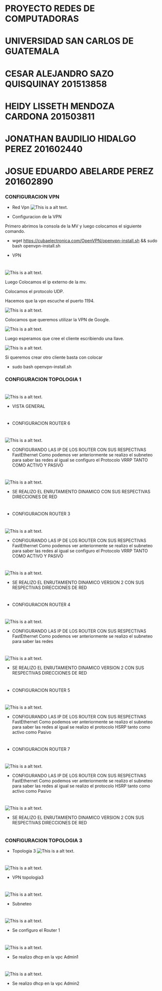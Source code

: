 # PROYECTO REDES DE COMPUTADORAS
# UNIVERSIDAD SAN CARLOS DE GUATEMALA
# CESAR ALEJANDRO SAZO QUISQUINAY 201513858
# HEIDY LISSETH MENDOZA CARDONA   201503811
# JONATHAN BAUDILIO HIDALGO PEREZ 201602440 
# JOSUE EDUARDO ABELARDE PEREZ    201602890 




### CONFIGURACION VPN   
* Red Vpn
![This is a alt text.](/Imagenes/vpn_.png "This is a sample image.")

* Configuracion de la VPN

Primero abrimos la consola de la MV y luego colocamos el siguiente comando.

* wget https://cubaelectronica.com/OpenVPN/openvpn-install.sh && sudo bash openvpn-install.sh

* VPN
#
![This is a alt text.](/Imagenes/vpn.PNG "This is a sample image.")

Luego Colocamos el ip externo de la mv.

Colocamos el protocolo UDP.

Hacemos que la vpn escuche el puerto 1194.

![This is a alt text.](/Imagenes/vpn1.png "This is a sample image.")


Colocamos que queremos utilizar la VPN de Google.

![This is a alt text.](/Imagenes/vpn2.png "This is a sample image.")

Luego esperamos que cree el cliente  escribiendo una llave.

![This is a alt text.](/Imagenes/vpn3.png "This is a sample image.")


Si queremos crear otro cliente basta con colocar 

* sudo bash openvpn-install.sh



### CONFIGURACION TOPOLOGIA 1
#
![This is a alt text.](/Imagenes/1.PNG "This is a sample image.")
* VISTA GENERAL
#


* CONFIGURACION ROUTER 6
#
![This is a alt text.](/Imagenes/2.PNG "This is a sample image.")
* CONFIGURANDO LAS IP DE LOS ROUTER CON SUS RESPECTIVAS FastEthernet Como podemos ver anteriormente se realizo
el subneteo para saber las redes al igual se configuro el Protocolo VRRP TANTO COMO ACTIVO Y PASIVO
#

#
![This is a alt text.](/Imagenes/3.PNG "This is a sample image.")
* SE REALIZO EL ENRUTAMIENTO DINAMICO CON SUS RESPECTIVAS DIRECCIONES DE RED 
#

* CONFIGURACION ROUTER 3
#
![This is a alt text.](/Imagenes/4.PNG "This is a sample image.")
* CONFIGURANDO LAS IP DE LOS ROUTER CON SUS RESPECTIVAS FastEthernet Como podemos ver anteriormente se realizo
el subneteo para saber las redes al igual se configuro el Protocolo VRRP TANTO COMO ACTIVO Y PASIVO
#

#
![This is a alt text.](/Imagenes/5.PNG "This is a sample image.")
* SE REALIZO EL ENRUTAMIENTO DINAMICO VERSION 2 CON SUS RESPECTIVAS DIRECCIONES DE RED 
#

* CONFIGURACION ROUTER 4
#
![This is a alt text.](/Imagenes/6.PNG "This is a sample image.")
* CONFIGURANDO LAS IP DE LOS ROUTER CON SUS RESPECTIVAS FastEthernet Como podemos ver anteriormente se realizo
el subneteo para saber las redes 
#

#
![This is a alt text.](/Imagenes/7.PNG "This is a sample image.")
* SE REALIZO EL ENRUTAMIENTO DINAMICO VERSION 2 CON SUS RESPECTIVAS DIRECCIONES DE RED 
#

* CONFIGURACION ROUTER 5
#
![This is a alt text.](/Imagenes/8.PNG "This is a sample image.")
* CONFIGURANDO LAS IP DE LOS ROUTER CON SUS RESPECTIVAS FastEthernet Como podemos ver anteriormente se realizo
el subneteo para saber las redes al igual se realizo el protocolo HSRP tanto como activo como Pasivo 
#

* CONFIGURACION ROUTER 7
#
![This is a alt text.](/Imagenes/9.PNG "This is a sample image.")
* CONFIGURANDO LAS IP DE LOS ROUTER CON SUS RESPECTIVAS FastEthernet Como podemos ver anteriormente se realizo
el subneteo para saber las redes al igual se realizo el protocolo HSRP tanto como activo como Pasivo 
#

#
![This is a alt text.](/Imagenes/Captura.PNG "This is a sample image.")
* SE REALIZO EL ENRUTAMIENTO DINAMICO VERSION 2 CON SUS RESPECTIVAS DIRECCIONES DE RED 
#


### CONFIGURACION TOPOLOGIA 3
* Topologia 3
![This is a alt text.](/Imagenes/topo3.PNG "This is a sample image.")


#
![This is a alt text.](/Imagenes/vpntopo3.PNG "This is a sample image.")
* VPN topologia3 
#

#
![This is a alt text.](/Imagenes/subneteo.PNG "This is a sample image.")
* Subneteo
#

#
![This is a alt text.](/Imagenes/confdhcp.JPG "This is a sample image.")
* Se configuro el Router 1
#

#
![This is a alt text.](/Imagenes/admin1.JPG "This is a sample image.")
* Se realizo dhcp en la vpc Admin1
#

#
![This is a alt text.](/Imagenes/admin2.JPG "This is a sample image.")
* Se realizo dhcp en la vpc Admin2
#





